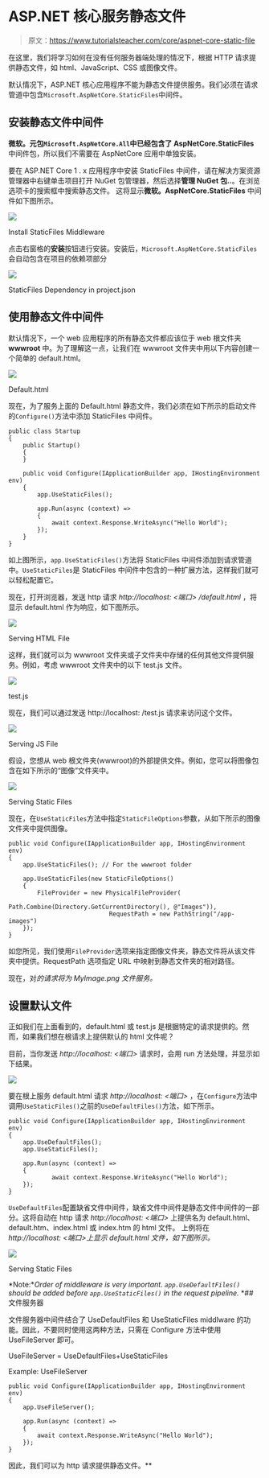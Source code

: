 # ASP.NET 核心服务静态文件

> 原文：<https://www.tutorialsteacher.com/core/aspnet-core-static-file>

在这里，我们将学习如何在没有任何服务器端处理的情况下，根据 HTTP 请求提供静态文件，如 html、JavaScript、CSS 或图像文件。

默认情况下，ASP.NET 核心应用程序不能为静态文件提供服务。我们必须在请求管道中包含`Microsoft.AspNetCore.StaticFiles`中间件。

## 安装静态文件中间件

**微软。元包`Microsoft.AspNetCore.All`中已经包含了 AspNetCore.StaticFiles** 中间件包，所以我们不需要在 AspNetCore 应用中单独安装。

要在 ASP.NET Core 1 . x 应用程序中安装 StaticFiles 中间件，请在解决方案资源管理器中右键单击项目打开 NuGet 包管理器，然后选择**管理 NuGet 包..**。在浏览选项卡的搜索框中搜索静态文件。 这将显示**微软。AspNetCore.StaticFiles** 中间件如下图所示。

[![](img/3b340030afc29bcdc20940f927e69711.png)](../../Content/images/core/install-staticfiles-middleware.png)

Install StaticFiles Middleware



点击右窗格的**安装**按钮进行安装。安装后，`Microsoft.AspNetCore.StaticFiles`会自动包含在项目的依赖项部分

[![](img/e01c78f1d99b11b9b2d177ab8e2cb7fd.png)](../../Content/images/core/staticfiles.png)

StaticFiles Dependency in project.json



## 使用静态文件中间件

默认情况下，一个 web 应用程序的所有静态文件都应该位于 web 根文件夹 **wwwroot** 中。为了理解这一点，让我们在 wwwroot 文件夹中用以下内容创建一个简单的 default.html。

[![](img/abe07db5e154461fb465acee4d780b1b.png)](../../Content/images/core/staticfile-html2.png)

Default.html



现在，为了服务上面的 Default.html 静态文件，我们必须在如下所示的启动文件的`Configure()`方法中添加 StaticFiles 中间件。

```
public class Startup
{
    public Startup()
    {
    } 

    public void Configure(IApplicationBuilder app, IHostingEnvironment env)
    {
        app.UseStaticFiles();

        app.Run(async (context) =>
        {
            await context.Response.WriteAsync("Hello World");
        });
    }
} 
```

如上图所示，`app.UseStaticFiles()`方法将 StaticFiles 中间件添加到请求管道中。`UseStaticFiles`是 StaticFiles 中间件中包含的一种扩展方法，这样我们就可以轻松配置它。

现在，打开浏览器，发送 http 请求 *http://localhost: <端口> /default.html* ，将显示 default.html 作为响应，如下图所示。

[![](img/6c970098f24cd173461b3827789cc8b7.png)](../../Content/images/core/staticfiles2.png)

Serving HTML File



这样，我们就可以为 wwwroot 文件夹或子文件夹中存储的任何其他文件提供服务。例如，考虑 wwwroot 文件夹中的以下 test.js 文件。

[![](img/baec1f9b923a856bf9c40501a776cb10.png)](../../Content/images/core/staticfile-jscript.png)

test.js



现在，我们可以通过发送 http://localhost: <port>/test.js 请求来访问这个文件。</port>

[![](img/6349697cdf3b87ecdd85b3f6e33b7697.png)](../../Content/images/core/staticfiles3.png)

Serving JS File



假设，您想从 web 根文件夹(wwwroot)的外部提供文件。例如，您可以将图像包含在如下所示的“图像”文件夹中。

[![](img/67e420a26e70f94b70977761a2ed019d.png)](../../Content/images/core/staticfiles7.png)

Serving Static Files



现在，在`UseStaticFiles`方法中指定`StaticFileOptions`参数，从如下所示的图像文件夹中提供图像。

```
public void Configure(IApplicationBuilder app, IHostingEnvironment env)
{
    app.UseStaticFiles(); // For the wwwroot folder

    app.UseStaticFiles(new StaticFileOptions()
    {
        FileProvider = new PhysicalFileProvider(
                            Path.Combine(Directory.GetCurrentDirectory(), @"Images")),
                            RequestPath = new PathString("/app-images")
    });
} 
```

如您所见，我们使用`FileProvider`选项来指定图像文件夹，静态文件将从该文件夹中提供。RequestPath 选项指定 URL 中映射到静态文件夹的相对路径。

现在，对*的请求将为 MyImage.png 文件服务。*

## 设置默认文件

正如我们在上面看到的，default.html 或 test.js 是根据特定的请求提供的。然而，如果我们想在根请求上提供默认的 html 文件呢？

目前，当你发送 *http://localhost: <端口>* 请求时，会用 run 方法处理，并显示如下结果。

[![](img/52244213064d4bdf735784d80c440626.png)](../../Content/images/core/staticfiles5.png)

要在根上服务 default.html 请求 *http://localhost: <端口>* ，在`Configure`方法中调用`UseStaticFiles()`之前的`UseDefaultFiles()`方法，如下所示。

```
public void Configure(IApplicationBuilder app, IHostingEnvironment env)
{
    app.UseDefaultFiles();
    app.UseStaticFiles();

    app.Run(async (context) =>
    {
            await context.Response.WriteAsync("Hello World");
    });
} 
```

`UseDefaultFiles`配置缺省文件中间件，缺省文件中间件是静态文件中间件的一部分。这将自动在 http 请求 *http://localhost: <端口>* 上提供名为 default.html、default.htm、index.html 或 index.htm 的 html 文件。 上例将在 *http://localhost: <端口>上显示 default.html 文件，如下图所示。*

[![](img/b8f785642e4d3ff8801ca827007977d1.png)](../../Content/images/core/staticfiles6.png)

Serving Static Files



*Note:**Order of middleware is very important. `app.UseDefaultFiles()` should be added before `app.UseStaticFiles()` in the request pipeline.* *## 文件服务器

文件服务器中间件结合了 UseDefaultFiles 和 UseStaticFiles middlware 的功能。因此，不要同时使用这两种方法，只需在 Configure 方法中使用 UseFileServer 即可。

UseFileServer = UseDefaultFiles+UseStaticFiles

Example: UseFileServer 

```
public void Configure(IApplicationBuilder app, IHostingEnvironment env)
{
    app.UseFileServer();

    app.Run(async (context) =>
    {
        await context.Response.WriteAsync("Hello World");
    });
} 
```

因此，我们可以为 http 请求提供静态文件。**